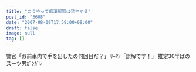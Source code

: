 ```yaml
---
title: "こうやって痴漢冤罪は発生する"
post_id: "3608"
date: "2007-08-09T17:59:00+09:00"
draft: false
image: null
tag: []
---
```



警官「お前車内で手を出したの何回目だ？」 ﾘｰﾏﾝ「誤解です！」 推定30半ばのスーツ男ｶﾞﾝｶﾞﾚ

